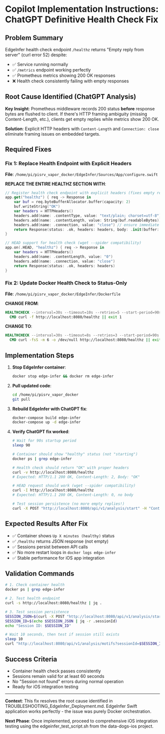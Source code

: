 # Copilot Implementation Instructions: ChatGPT Definitive Health Check Fix

## Problem Summary
EdgeInfer health check endpoint `/healthz` returns "Empty reply from server" (curl error 52) despite:
- ✅ Service running normally
- ✅ `/metrics` endpoint working perfectly  
- ✅ Prometheus metrics showing 200 OK responses
- ❌ Health check consistently failing with empty responses

## Root Cause Identified (ChatGPT Analysis)
**Key Insight**: Prometheus middleware records 200 status **before** response bytes are flushed to client. If there's HTTP framing ambiguity (missing Content-Length, etc.), clients get empty replies while metrics show 200 OK.

**Solution**: Explicit HTTP headers with `Content-Length` and `Connection: close` eliminate framing issues on embedded targets.

## Required Fixes

### Fix 1: Replace Health Endpoint with Explicit Headers
**File**: `/home/pi/pisrv_vapor_docker/EdgeInfer/Sources/App/configure.swift`

**REPLACE THE ENTIRE HEALTHZ SECTION WITH**:
```swift
// Register health check endpoint with explicit headers (fixes empty reply issue)
app.get("healthz") { req -> Response in
    var buf = req.byteBufferAllocator.buffer(capacity: 2)
    buf.writeString("OK")
    var headers = HTTPHeaders()
    headers.add(name: .contentType, value: "text/plain; charset=utf-8")
    headers.add(name: .contentLength, value: String(buf.readableBytes))
    headers.add(name: .connection, value: "close") // ensure immediate flush
    return Response(status: .ok, headers: headers, body: .init(buffer: buf))
}

// HEAD support for health check (wget --spider compatibility)
app.on(.HEAD, "healthz") { req -> Response in
    var headers = HTTPHeaders()
    headers.add(name: .contentLength, value: "0")
    headers.add(name: .connection, value: "close")
    return Response(status: .ok, headers: headers)
}
```

### Fix 2: Update Docker Health Check to Status-Only
**File**: `/home/pi/pisrv_vapor_docker/EdgeInfer/Dockerfile`

**CHANGE FROM**:
```dockerfile
HEALTHCHECK --interval=30s --timeout=10s --retries=5 --start-period=90s \
  CMD curl -f http://localhost:8080/healthz || exit 1
```

**CHANGE TO**:
```dockerfile
HEALTHCHECK --interval=30s --timeout=8s --retries=3 --start-period=90s \
  CMD curl -fsS -m 6 -o /dev/null http://localhost:8080/healthz || exit 1
```

## Implementation Steps

1. **Stop EdgeInfer container**:
   ```bash
   docker stop edge-infer && docker rm edge-infer
   ```

2. **Pull updated code**:
   ```bash
   cd /home/pi/pisrv_vapor_docker
   git pull
   ```

3. **Rebuild EdgeInfer with ChatGPT fix**:
   ```bash
   docker-compose build edge-infer
   docker-compose up -d edge-infer
   ```

4. **Verify ChatGPT fix worked**:
   ```bash
   # Wait for 90s startup period
   sleep 90
   
   # Container should show "healthy" status (not "starting")
   docker ps | grep edge-infer
   
   # Health check should return "OK" with proper headers
   curl -v http://localhost:8080/healthz
   # Expected: HTTP/1.1 200 OK, Content-Length: 2, Body: "OK"
   
   # HEAD request should work (wget --spider compatibility)
   curl -I http://localhost:8080/healthz
   # Expected: HTTP/1.1 200 OK, Content-Length: 0, no body
   
   # Test session persistence (no more empty replies!)
   curl -X POST "http://localhost:8080/api/v1/analysis/start" -H "Content-Type: application/json" -d '{}'
   ```

## Expected Results After Fix

- ✅ Container shows `Up X minutes (healthy)` status
- ✅ `/healthz` returns JSON response (not empty)
- ✅ Sessions persist between API calls
- ✅ No more restart loops in `docker logs edge-infer`
- ✅ Stable performance for iOS app integration

## Validation Commands

```bash
# 1. Check container health
docker ps | grep edge-infer

# 2. Test health endpoint
curl -s http://localhost:8080/healthz | jq .

# 3. Test session persistence
SESSION_JSON=$(curl -X POST "http://localhost:8080/api/v1/analysis/start" -H "Content-Type: application/json" -d '{}')
SESSION_ID=$(echo $SESSION_JSON | jq -r .sessionId)
echo "Session ID: $SESSION_ID"

# Wait 10 seconds, then test if session still exists
sleep 10
curl "http://localhost:8080/api/v1/analysis/motifs?sessionId=$SESSION_ID"
```

## Success Criteria

- Container health check passes consistently
- Sessions remain valid for at least 60 seconds
- No "Session not found" errors during normal operation
- Ready for iOS integration testing

---

**Context**: This fix resolves the root cause identified in TROUBLESHOOTING_EdgeInfer_Deployment.md. EdgeInfer Swift application works perfectly - the issue was purely Docker orchestration.

**Next Phase**: Once implemented, proceed to comprehensive iOS integration testing using the edgeinfer_test_script.sh from the data-dogs-ios project.